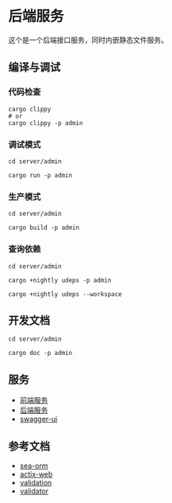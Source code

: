 # 后端服务

这个是一个后端接口服务，同时内嵌静态文件服务。

## 编译与调试

### 代码检查

```shell
cargo clippy
# or
cargo clippy -p admin
```

### 调试模式

```shell
cd server/admin

cargo run -p admin
```

### 生产模式

```shell
cd server/admin

cargo build -p admin
```

### 查询依赖

```shell
cd server/admin

cargo +nightly udeps -p admin

cargo +nightly udeps --workspace
```

## 开发文档

```shell
cd server/admin

cargo doc -p admin
```

## 服务

- [前端服务](http://127.0.0.1:8000/)
- [后端服务](http://127.0.0.1:8000/api/v1/)
- [swagger-ui](http://127.0.0.1:8000/swagger-ui/)

## 参考文档

- [sea-orm](https://www.sea-ql.org/SeaORM/docs/index/)
- [actix-web](https://actix.rs/docs/handlers)
- [validation](https://dev.to/chaudharypraveen98/form-validation-in-rust-404l)
- [validator](https://lib.rs/crates/validator)
